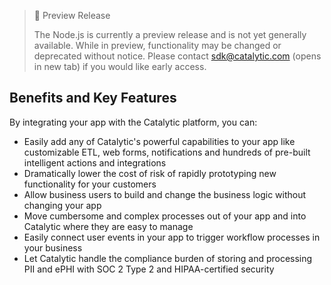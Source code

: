 > 🚧 Preview Release
>
> The Node.js is currently a preview release and is not yet generally available. While in preview, functionality may be changed or deprecated without notice. Please contact [sdk@catalytic.com](mailto:sdk@catalytic.com) (opens in new tab) if you would like early access.

## Benefits and Key Features

By integrating your app with the Catalytic platform, you can:

  * Easily add any of Catalytic's powerful capabilities to your app like customizable ETL, web forms, notifications and hundreds of pre-built intelligent actions and integrations
  * Dramatically lower the cost of risk of rapidly prototyping new functionality for your customers
  * Allow business users to build and change the business logic without changing your app
  * Move cumbersome and complex processes out of your app and into Catalytic where they are easy to manage
  * Easily connect user events in your app to trigger workflow processes in your business
  * Let Catalytic handle the compliance burden of storing and processing PII and ePHI with SOC 2 Type 2 and HIPAA-certified security
